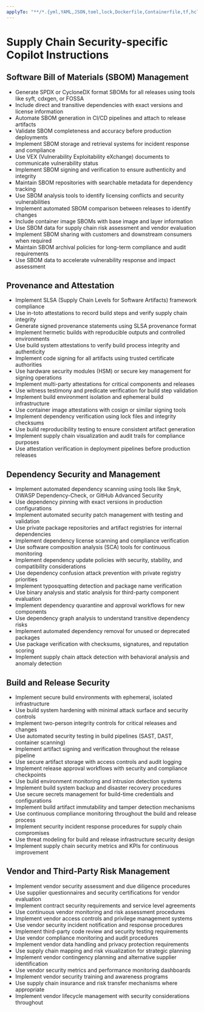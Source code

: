 ```yaml
---
applyTo: "**/*.{yml,YAML,JSON,toml,lock,Dockerfile,Containerfile,tf,hcl}"
---
```


# Supply Chain Security-specific Copilot Instructions

## Software Bill of Materials (SBOM) Management

- Generate SPDX or CycloneDX format SBOMs for all releases using tools like syft, cdxgen, or FOSSA
- Include direct and transitive dependencies with exact versions and license information
- Automate SBOM generation in CI/CD pipelines and attach to release artifacts
- Validate SBOM completeness and accuracy before production deployments
- Implement SBOM storage and retrieval systems for incident response and compliance
- Use VEX (Vulnerability Exploitability eXchange) documents to communicate vulnerability status
- Implement SBOM signing and verification to ensure authenticity and integrity
- Maintain SBOM repositories with searchable metadata for dependency tracking
- Use SBOM analysis tools to identify licensing conflicts and security vulnerabilities
- Implement automated SBOM comparison between releases to identify changes
- Include container image SBOMs with base image and layer information
- Use SBOM data for supply chain risk assessment and vendor evaluation
- Implement SBOM sharing with customers and downstream consumers when required
- Maintain SBOM archival policies for long-term compliance and audit requirements
- Use SBOM data to accelerate vulnerability response and impact assessment

## Provenance and Attestation

- Implement SLSA (Supply Chain Levels for Software Artifacts) framework compliance
- Use in-toto attestations to record build steps and verify supply chain integrity
- Generate signed provenance statements using SLSA provenance format
- Implement hermetic builds with reproducible outputs and controlled environments
- Use build system attestations to verify build process integrity and authenticity
- Implement code signing for all artifacts using trusted certificate authorities
- Use hardware security modules (HSM) or secure key management for signing operations
- Implement multi-party attestations for critical components and releases
- Use witness testimony and predicate verification for build step validation
- Implement build environment isolation and ephemeral build infrastructure
- Use container image attestations with cosign or similar signing tools
- Implement dependency verification using lock files and integrity checksums
- Use build reproducibility testing to ensure consistent artifact generation
- Implement supply chain visualization and audit trails for compliance purposes
- Use attestation verification in deployment pipelines before production releases

## Dependency Security and Management

- Implement automated dependency scanning using tools like Snyk, OWASP Dependency-Check, or GitHub Advanced Security
- Use dependency pinning with exact versions in production configurations
- Implement automated security patch management with testing and validation
- Use private package repositories and artifact registries for internal dependencies
- Implement dependency license scanning and compliance verification
- Use software composition analysis (SCA) tools for continuous monitoring
- Implement dependency update policies with security, stability, and compatibility considerations
- Use dependency confusion attack prevention with private registry priorities
- Implement typosquatting detection and package name verification
- Use binary analysis and static analysis for third-party component evaluation
- Implement dependency quarantine and approval workflows for new components
- Use dependency graph analysis to understand transitive dependency risks
- Implement automated dependency removal for unused or deprecated packages
- Use package verification with checksums, signatures, and reputation scoring
- Implement supply chain attack detection with behavioral analysis and anomaly detection

## Build and Release Security

- Implement secure build environments with ephemeral, isolated infrastructure
- Use build system hardening with minimal attack surface and security controls
- Implement two-person integrity controls for critical releases and changes
- Use automated security testing in build pipelines (SAST, DAST, container scanning)
- Implement artifact signing and verification throughout the release pipeline
- Use secure artifact storage with access controls and audit logging
- Implement release approval workflows with security and compliance checkpoints
- Use build environment monitoring and intrusion detection systems
- Implement build system backup and disaster recovery procedures
- Use secure secrets management for build-time credentials and configurations
- Implement build artifact immutability and tamper detection mechanisms
- Use continuous compliance monitoring throughout the build and release process
- Implement security incident response procedures for supply chain compromises
- Use threat modeling for build and release infrastructure security design
- Implement supply chain security metrics and KPIs for continuous improvement

## Vendor and Third-Party Risk Management

- Implement vendor security assessment and due diligence procedures
- Use supplier questionnaires and security certifications for vendor evaluation
- Implement contract security requirements and service level agreements
- Use continuous vendor monitoring and risk assessment procedures
- Implement vendor access controls and privilege management systems
- Use vendor security incident notification and response procedures
- Implement third-party code review and security testing requirements
- Use vendor compliance monitoring and audit procedures
- Implement vendor data handling and privacy protection requirements
- Use supply chain mapping and risk visualization for strategic planning
- Implement vendor contingency planning and alternative supplier identification
- Use vendor security metrics and performance monitoring dashboards
- Implement vendor security training and awareness programs
- Use supply chain insurance and risk transfer mechanisms where appropriate
- Implement vendor lifecycle management with security considerations throughout
